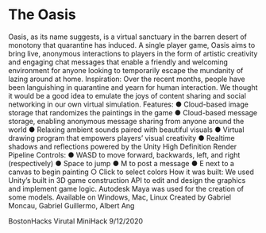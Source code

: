 # The Oasis

Oasis, as its name suggests, is a virtual sanctuary in the barren desert of monotony that
quarantine has induced. A single player game, Oasis aims to bring live, anonymous
interactions to players in the form of artistic creativity and engaging chat messages that enable
a friendly and welcoming environment for anyone looking to temporarily escape the mundanity
of lazing around at home.
Inspiration:
Over the recent months, people have been languishing in quarantine and yearn for
human interaction. We thought it would be a good idea to emulate the joys of content sharing
and social networking in our own virtual simulation.
Features:
● Cloud-based image storage that randomizes the paintings in the game
● Cloud-based message storage, enabling anonymous message sharing from anyone
around the world
● Relaxing ambient sounds paired with beautiful visuals
● Virtual drawing program that empowers players’ visual creativity
● Realtime shadows and reflections powered by the Unity High Definition Render Pipeline
Controls:
● WASD to move forward, backwards, left, and right (respectively)
● Space to jump
● M to post a message
● E next to a canvas to begin painting
○ Click to select colors
How it was built:
We used Unity’s built in 3D game construction API to edit and design the graphics and
implement game logic. Autodesk Maya was used for the creation of some models.
Available on Windows, Mac, Linux
Created by Gabriel Moncau, Gabriel Guillermo, Albert Ang

BostonHacks Virutal MiniHack 9/12/2020
